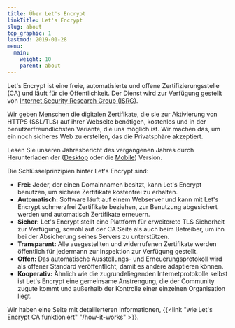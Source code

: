 ```yaml
---
title: Über Let's Encrypt
linkTitle: Let's Encrypt
slug: about
top_graphic: 1
lastmod: 2019-01-28
menu:
  main:
    weight: 10
    parent: about
---
```


Let's Encrypt ist eine freie, automatisierte und offene Zertifizierungsstelle (CA) und läuft für die Öffentlichkeit. Der Dienst wird zur Verfügung gestellt von [Internet Security Research Group (ISRG)](https://www.abetterinternet.org/).

Wir geben Menschen die digitalen Zertifikate, die sie zur Aktivierung von HTTPS (SSL/TLS) auf ihrer Webseite benötigen, kostenlos und in der benutzerfreundlichsten Variante, die uns möglich ist. Wir machen das, um ein noch sicheres Web zu erstellen, das die Privatsphäre akzeptiert.

Lesen Sie unseren Jahresbericht des vergangenen Jahres durch Herunterladen der ([Desktop](https://abetterinternet.org/documents/2019-ISRG-Annual-Report-Desktop.pdf) oder die [Mobile](https://abetterinternet.org/documents/2019-ISRG-Annual-Report-Mobile.pdf)) Version.

Die Schlüsselprinzipien hinter Let's Encrypt sind:

* <strong>Frei:</strong> Jeder, der einen Domainnamen besitzt, kann Let's Encrypt benutzen, um sichere Zertifikate kostenfrei zu erhalten.
* <strong>Automatisch:</strong> Software läuft auf einem Webserver und kann mit Let's Encrypt schmerzfrei Zertifikate beziehen, zur Benutzung abgesichert werden und automatisch Zertifikate erneuern.
* <strong>Sicher:</strong> Let's Encrypt stellt eine Plattform für erweiterete TLS Sicherheit zur Verfügung, sowohl auf der CA Seite als auch beim Betreiber, um ihn bei der Absicherung seines Servers zu unterstützen.
* <strong>Transparent:</strong> Alle ausgestellten und widerrufenen Zertifikate werden öffentlich für jedermann zur Inspektion zur Verfügung gestellt.
* <strong>Offen:</strong> Das automatische Ausstellungs- und Erneuerungsprotokoll wird als offener Standard veröffentlicht, damit es andere adaptieren können.
* <strong>Kooperativ:</strong> Ähnlich wie die zugrundeliegenden Internetprotokolle selbst ist Let's Encrypt eine gemeinsame Anstrengung, die der Community zugute kommt und außerhalb der Kontrolle einer einzelnen Organisation liegt.

Wir haben eine Seite mit detailierteren Informationen, {{<link "wie Let's Encrypt CA funktioniert" "/how-it-works" >}}.
